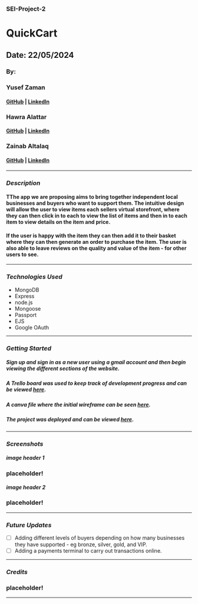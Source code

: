 ### SEI-Project-2

# QuickCart

## Date: 22/05/2024

### By:

### Yusef Zaman

#### [GitHub](https://github.com/yusefzaman) | [LinkedIn](https://www.linkedin.com/in/yusefzaman/)

### Hawra Alattar

#### [GitHub](.......) | [LinkedIn](.......)

### Zainab Altalaq

#### [GitHub](.......) | [LinkedIn](.......)

---

### **_Description_**

#### TThe app we are proposing aims to bring together independent local businesses and buyers who want to support them. The intuitive design will allow the user to view items each sellers virtual storefront, where they can then click in to each to view the list of items and then in to each item to view details on the item and price.

#### If the user is happy with the item they can then add it to their basket where they can then generate an order to purchase the item. The user is also able to leave reviews on the quality and value of the item - for other users to see.

---

### **_Technologies Used_**

- MongoDB
- Express
- node.js
- Mongoose
- Passport
- EJS
- Google OAuth

---

### **_Getting Started_**

##### Sign up and sign in as a new user using a gmail account and then begin viewing the different sections of the website.

##### A Trello board was used to keep track of development progress and can be viewed [here](https://trello.com/b/89R28lox/unit-2-project).

##### A canva file where the initial wireframe can be seen [here](https://www.canva.com/design/DAGF-xxIRVg/lBXQV99-FiNTJCVeclvZmg/edit?utm_content=DAGF-xxIRVg&utm_campaign=designshare&utm_medium=link2&utm_source=sharebutton).

##### The project was deployed and can be viewed [here](URL).

---

### **_Screenshots_**

##### image header 1

### placeholder!

##### image header 2

### placeholder!

---

### **_Future Updates_**

- [ ] Adding different levels of buyers depending on how many businesses they have supported - eg bronze, silver, gold, and VIP.
- [ ] Adding a payments terminal to carry out transactions online.

---

### **_Credits_**

### placeholder!

---
